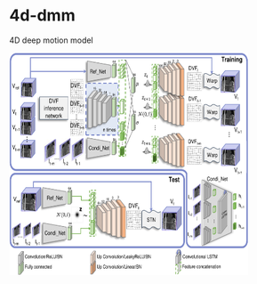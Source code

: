 # 4d-dmm
4D deep motion model

<img src="https://github.com/lisetvr/4d-dmm/blob/main/model_figure.png" width="430" height="400">
